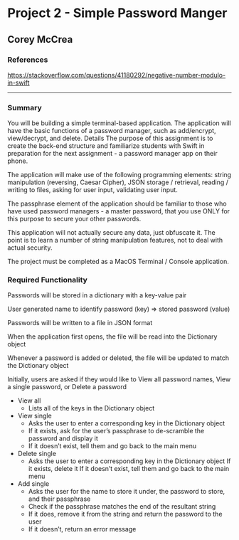 # Project 2 - Simple Password Manger
## Corey McCrea
### References

https://stackoverflow.com/questions/41180292/negative-number-modulo-in-swift

----------

### Summary

You will be building a simple terminal-based application. The application will have the basic functions of a password manager, such as add/encrypt, view/decrypt, and delete.
Details
The purpose of this assignment is to create the back-end structure and familiarize students with Swift in preparation for the next assignment - a password manager app on their phone.

The application will make use of the following programming elements: string manipulation (reversing, Caesar Cipher), JSON storage / retrieval, reading / writing to files, asking for user input, validating user input.

The passphrase element of the application should be familiar to those who have used password managers - a master password, that you use ONLY for this purpose to secure your other passwords.

This application will not actually secure any data, just obfuscate it. The point is to learn a number of string manipulation features, not to deal with actual security.


The project must be completed as a MacOS Terminal / Console application.

### Required Functionality

Passwords will be stored in a dictionary with a key-value pair

User generated name to identify password (key) => stored password (value)

Passwords will be written to a file in JSON format

When the application first opens, the file will be read into the Dictionary object

Whenever a password is added or deleted, the file will be updated to match the Dictionary object

Initially, users are asked if they would like to View all password names, View a single password, or Delete a password

* View all
  * Lists all of the keys in the Dictionary object
* View single
  * Asks the user to enter a corresponding key in the Dictionary object
  * If it exists, ask for the user’s passphrase to de-scramble the password and display it
  * If it doesn’t exist, tell them and go back to the main menu
* Delete single
  * Asks the user to enter a corresponding key in the Dictionary object
  If it exists, delete it
  If it doesn’t exist, tell them and go back to the main menu
* Add single
  * Asks the user for the name to store it under, the password to store, and their passphrase
  * Check if the passphrase matches the end of the resultant string
  * If it does, remove it from the string and return the password to the user
  * If it doesn’t, return an error message
